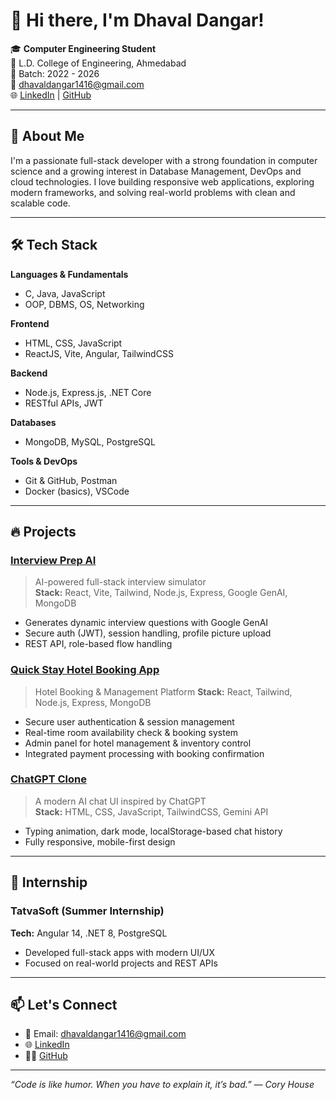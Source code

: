 # 👋 Hi there, I'm Dhaval Dangar!

🎓 **Computer Engineering Student**  
📍 L.D. College of Engineering, Ahmedabad  
📅 Batch: 2022 - 2026  
📧 dhavaldangar1416@gmail.com   
🌐 [LinkedIn](https://www.linkedin.com/in/dhaval-dangar-6793a1257) | [GitHub](https://github.com/dhaval4133)

---

## 🚀 About Me

I'm a passionate full-stack developer with a strong foundation in computer science and a growing interest in Database Management, DevOps and cloud technologies. I love building responsive web applications, exploring modern frameworks, and solving real-world problems with clean and scalable code.

---

## 🛠️ Tech Stack

**Languages & Fundamentals**
- C, Java, JavaScript  
- OOP, DBMS, OS, Networking

**Frontend**
- HTML, CSS, JavaScript  
- ReactJS, Vite, Angular, TailwindCSS

**Backend**
- Node.js, Express.js, .NET Core  
- RESTful APIs, JWT

**Databases**
- MongoDB, MySQL, PostgreSQL

**Tools & DevOps**
- Git & GitHub, Postman  
- Docker (basics), VSCode  

---

## 🔥 Projects

### [Interview Prep AI](https://github.com/dhaval4133/InterviewPrepAI)
> AI-powered full-stack interview simulator  
**Stack:** React, Vite, Tailwind, Node.js, Express, Google GenAI, MongoDB  
- Generates dynamic interview questions with Google GenAI  
- Secure auth (JWT), session handling, profile picture upload  
- REST API, role-based flow handling

### [Quick Stay Hotel Booking App](https://github.com/dhaval4133/Hotel-Booking.git)
> Hotel Booking & Management Platform
**Stack:** React, Tailwind, Node.js, Express, MongoDB
- Secure user authentication & session management 
- Real-time room availability check & booking system
- Admin panel for hotel management & inventory control
- Integrated payment processing with booking confirmation


### [ChatGPT Clone](https://github.com/dhaval4133/Chatgpt-Clone)
> A modern AI chat UI inspired by ChatGPT  
**Stack:** HTML, CSS, JavaScript, TailwindCSS, Gemini API  
- Typing animation, dark mode, localStorage-based chat history  
- Fully responsive, mobile-first design

---

## 💼 Internship

### TatvaSoft (Summer Internship)
**Tech:** Angular 14, .NET 8, PostgreSQL  
- Developed full-stack apps with modern UI/UX  
- Focused on real-world projects and REST APIs

---


## 📫 Let's Connect

- 📧 Email: dhavaldangar1416@gmail.com  
- 🌐 [LinkedIn](https://www.linkedin.com/in/dhaval-dangar-6793a1257)  
- 🧑‍💻 [GitHub](https://github.com/dhaval4133)

---

_“Code is like humor. When you have to explain it, it’s bad.” — Cory House_


